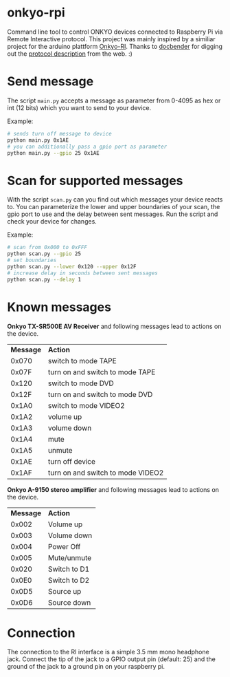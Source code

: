 # onkyo-rpi
Command line tool to control ONKYO devices connected to Raspberry Pi via Remote Interactive protocol. This project was mainly inspired by a similiar project for the arduino plattform [Onkyo-RI](https://github.com/docbender/Onkyo-RI). Thanks to [docbender](https://github.com/docbender) for digging out the [protocol description](http://fredboboss.free.fr/articles/onkyo_ri.php) from the web. :)

# Send message
The script ```main.py``` accepts a message as parameter from 0-4095 as hex or int (12 bits) which you want to send to your device.

Example:
```bash
# sends turn off message to device
python main.py 0x1AE
# you can additionally pass a gpio port as parameter
python main.py --gpio 25 0x1AE
```

# Scan for supported messages
With the script ```scan.py``` can you find out which messages your device reacts to. You can parameterize the lower and upper boundaries of your scan, the gpio port to use and the delay between sent messages. Run the script and check your device for changes.

Example:
```bash
# scan from 0x000 to 0xFFF
python scan.py --gpio 25
# set boundaries
python scan.py --lower 0x120 --upper 0x12F
# increase delay in seconds between sent messages
python scan.py --delay 1
```

# Known messages
**Onkyo TX-SR500E AV Receiver** and following messages lead to actions on the device.
<table>
    <tbody>
        <tr>
            <td> <b>Message</b> </td>
            <td> <b>Action</b> </td>
        </tr>
        <tr>
            <td> 0x070 </td>
            <td> switch to mode TAPE </td>
        </tr>
        <tr>
            <td> 0x07F </td>
            <td> turn on and switch to mode TAPE </td>
        </tr>
        <tr>
            <td> 0x120 </td>
            <td> switch to mode DVD </td>
        </tr>
        <tr>
            <td> 0x12F </td>
            <td> turn on and switch to mode DVD </td>
        </tr>
        <tr>
            <td> 0x1A0 </td>
            <td> switch to mode VIDEO2 </td>
        </tr>
        <tr>
            <td> 0x1A2 </td>
            <td> volume up </td>
        </tr>
        <tr>
            <td> 0x1A3 </td>
            <td> volume down </td>
        </tr>
        <tr>
            <td> 0x1A4 </td>
            <td> mute </td>
        </tr>
        <tr>
            <td> 0x1A5 </td>
            <td> unmute </td>
        </tr>
        <tr>
            <td> 0x1AE </td>
            <td> turn off device </td>
        </tr>
        <tr>
            <td> 0x1AF </td>
            <td> turn on and switch to mode VIDEO2 </td>
        </tr>
    </tbody>
</table>

**Onkyo A-9150 stereo amplifier** and following messages lead to actions on the device.
<table>
    <tbody>
        <tr>
            <td> <b>Message</b> </td>
            <td> <b>Action</b> </td>
        </tr>
        <tr>
            <td> 0x002 </td>
            <td> Volume up </td>
        </tr>
        <tr>
            <td> 0x003 </td>
            <td> Volume down </td>
        </tr>
        <tr>
            <td> 0x004 </td>
            <td> Power Off </td>
        </tr>
        <tr>
            <td> 0x005 </td>
            <td> Mute/unmute </td>
        </tr>
        <tr>
            <td> 0x020 </td>
            <td> Switch to D1 </td>
        </tr>
        <tr>
            <td> 0x0E0 </td>
            <td> Switch to D2 </td>
        </tr>
        <tr>
            <td> 0x0D5 </td>
            <td> Source up </td>
        </tr>
        <tr>
            <td> 0x0D6 </td>
            <td> Source down </td>
        </tr>
    </tbody>
</table>

# Connection
The connection to the RI interface is a simple 3.5 mm mono headphone jack. Connect the tip of the jack to a GPIO output pin (default: 25) and the ground of the jack to a ground pin on your raspberry pi.
